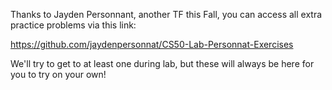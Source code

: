 Thanks to Jayden Personnant, another TF this Fall, you can access all extra practice problems via this link:

https://github.com/jaydenpersonnat/CS50-Lab-Personnat-Exercises

We'll try to get to at least one during lab, but these will always be here for you to try on your own!
